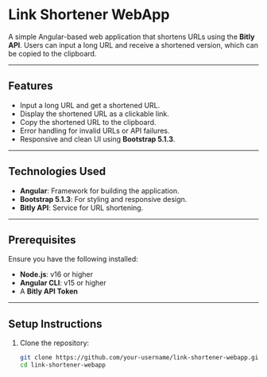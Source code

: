 # Link Shortener WebApp

A simple Angular-based web application that shortens URLs using the **Bitly API**. Users can input a long URL and receive a shortened version, which can be copied to the clipboard.

---

## Features

- Input a long URL and get a shortened URL.
- Display the shortened URL as a clickable link.
- Copy the shortened URL to the clipboard.
- Error handling for invalid URLs or API failures.
- Responsive and clean UI using **Bootstrap 5.1.3**.

---

## Technologies Used

- **Angular**: Framework for building the application.
- **Bootstrap 5.1.3**: For styling and responsive design.
- **Bitly API**: Service for URL shortening.

---

## Prerequisites

Ensure you have the following installed:

- **Node.js**: v16 or higher
- **Angular CLI**: v15 or higher
- A **Bitly API Token**

---

## Setup Instructions

1. Clone the repository:
   ```bash
   git clone https://github.com/your-username/link-shortener-webapp.git
   cd link-shortener-webapp
